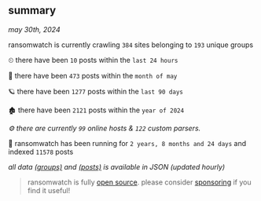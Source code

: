 
## summary
_may 30th, 2024_

ransomwatch is currently crawling `384` sites belonging to `193` unique groups

⏲ there have been `10` posts within the `last 24 hours`

🦈 there have been `473` posts within the `month of may`

🪐 there have been `1277` posts within the `last 90 days`

🏚 there have been `2121` posts within the `year of 2024`

_⚙️ there are currently `99` online hosts & `122` custom parsers._

🦕 ransomwatch has been running for `2 years, 8 months and 24 days` and indexed `11578` posts

_all data  [(groups)](http://ransomwhat.telemetry.ltd/groups) and [(posts)](http://ransomwhat.telemetry.ltd/posts) is available in JSON (updated hourly)_

> ransomwatch is fully [open source](https://github.com/joshhighet/ransomwatch#ransomwatch--). please consider [sponsoring](https://github.com/sponsors/joshhighet) if you find it useful!
